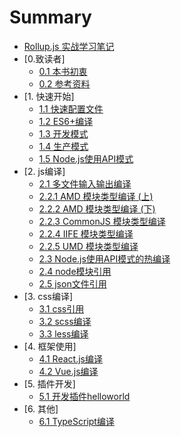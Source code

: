 # Summary

* [Rollup.js 实战学习笔记](README.md)
* [0.致读者]
    * [0.1 本书初衷](note/chapter00/01.md) 
    * [0.2 参考资料](note/chapter00/02.md)
* [1. 快速开始]
    * [1.1 快速配置文件](note/chapter01/01.md)
    * [1.2 ES6+编译](note/chapter01/02.md)
    * [1.3 开发模式](note/chapter01/03.md)
    * [1.4 生产模式](note/chapter01/04.md)
    * [1.5 Node.js使用API模式](note/chapter01/05.md)
* [2. js编译]
    * [2.1 多文件输入输出编译](note/chapter02/01.md)
    * [2.2.1 AMD 模块类型编译 (上)](note/chapter02/02-01.md)
    * [2.2.2 AMD 模块类型编译 (下)](note/chapter02/02-02.md)
    * [2.2.3 CommonJS 模块类型编译](note/chapter02/02-03.md)
    * [2.2.4 IIFE 模块类型编译](note/chapter02/02-04.md)
    * [2.2.5 UMD 模块类型编译](note/chapter02/02-05.md)
    * [2.3 Node.js使用API模式的热编译](note/chapter02/03.md)
    * [2.4 node模块引用](note/chapter02/04.md)
    * [2.5 json文件引用](note/chapter02/05.md)
* [3. css编译]
    * [3.1 css引用](note/chapter03/01.md)
    * [3.2 scss编译](note/chapter03/02.md)
    * [3.3 less编译](note/chapter03/03.md)
* [4. 框架使用]
    * [4.1 React.js编译](note/chapter04/01.md)
    * [4.2 Vue.js编译](note/chapter04/02.md)
* [5. 插件开发]
    * [5.1 开发插件helloworld](note/chapter05/01.md)
* [6. 其他]
    * [6.1 TypeScript编译](note/chapter06/01.md)